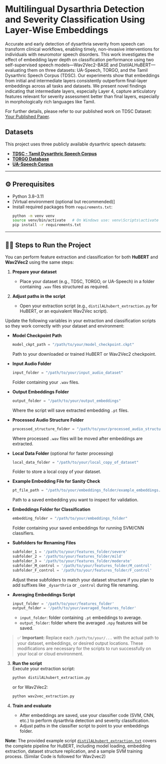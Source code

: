 # Multilingual Dysarthria Detection and Severity Classification Using Layer-Wise Embeddings

Accurate and early detection of dysarthria severity from speech can transform clinical workflows, enabling timely, non-invasive interventions for individuals with neuromotor speech disorders. This work investigates the effect of embedding layer depth on classification performance using two self-supervised speech models—Wav2Vec2-BASE and DistilALHuBERT—evaluating them on three datasets: UA-Speech, TORGO, and the Tamil Dysarthric Speech Corpus (TDSC). Our experiments show that embeddings from initial and intermediate layers consistently outperform final-layer embeddings across all tasks and datasets. We present novel findings indicating that intermediate layers, especially Layer 4, capture articulatory features relevant for severity assessment better than final layers, especially in morphologically rich languages like Tamil.

For further details, please refer to our published work on TDSC Dataset: [Your Published Paper]((https://aclanthology.org/2024.icon-1.74/)).

## Datasets

This project uses three publicly available dysarthric speech datasets:

- [**TDSC - Tamil Dysarthric Speech Corpus**](https://asr-ssn.github.io/tdsc/)  
- [**TORGO Database**](https://torgo.ecn.utoronto.ca/)  
- [**UA-Speech Corpus**](https://dialrcs.github.io/ua-speech-corpus/)

---

## ⚙️ Prerequisites

- Python 3.8–3.11  
- [Virtual environment (optional but recommended)]  
- Install required packages from `requirements.txt`:
  ```bash
  python -m venv venv
  source venv/bin/activate   # On Windows use: venv\Scripts\activate
  pip install -r requirements.txt
  ```

---

## 🏃‍♂️ Steps to Run the Project

You can perform feature extraction and classification for both **HuBERT** and **Wav2Vec2** using the same steps:

1. **Prepare your dataset**  
   - Place your dataset (e.g., TDSC, TORGO, or UA-Speech) in a folder containing `.wav` files structured as required.

2. **Adjust paths in the script**  
   - Open your extraction script (e.g., `distilALhubert_extraction.py` for HuBERT, or an equivalent Wav2Vec script).
     
Update the following variables in your extraction and classification scripts so they work correctly with your dataset and environment:

- **Model Checkpoint Path**
  ```python
  model_ckpt_path = "/path/to/your/model_checkpoint.ckpt"
  ```
  Path to your downloaded or trained HuBERT or Wav2Vec2 checkpoint.

- **Input Audio Folder**
  ```python
  input_folder = "/path/to/your/input_audio_dataset"
  ```
  Folder containing your `.wav` files.

- **Output Embeddings Folder**
  ```python
  output_folder = "/path/to/your/output_embeddings"
  ```
  Where the script will save extracted embedding `.pt` files.

- **Processed Audio Structure Folder**
  ```python
  processed_structure_folder = "/path/to/your/processed_audio_structure"
  ```
  Where processed `.wav` files will be moved after embeddings are extracted.

- **Local Data Folder** (optional for faster processing)
  ```python
  local_data_folder = "/path/to/your/local_copy_of_dataset"
  ```
  Folder to store a local copy of your dataset.

- **Example Embedding File for Sanity Check**
  ```python
  pt_file_path = "/path/to/your/embeddings_folder/example_embeddings.pt"
  ```
  Path to a saved embedding you want to inspect for validation.

- **Embeddings Folder for Classification**
  ```python
  embedding_folder = "/path/to/your/embeddings_folder"
  ```
  Folder containing your saved embeddings for running SVM/CNN classifiers.

- **Subfolders for Renaming Files**
  ```python
  subfolder_1 = '/path/to/your/features_folder/severe'
  subfolder_2 = '/path/to/your/features_folder/mild'
  subfolder_3 = '/path/to/your/features_folder/moderate'
  subfolder_M_control = '/path/to/your/features_folder/M_control'
  subfolder_F_control = '/path/to/your/features_folder/F_control'
  ```
  Adjust these subfolders to match your dataset structure if you plan to add suffixes like `_dysarthria` or `_control` during file renaming.

- **Averaging Embeddings Script**
  ```python
  input_folder = '/path/to/your/features_folder'
  output_folder = '/path/to/your/averaged_features_folder'
  ```
  - `input_folder`: folder containing `.pt` embeddings to average.
  - `output_folder`: folder where the averaged `.npy` features will be saved.

> ✅ **Important:** Replace each `/path/to/your/...` with the actual path to your dataset, embeddings, or desired output locations. These modifications are necessary for the scripts to run successfully on your local or cloud environment.


3. **Run the script**  
   Execute your extraction script:
   ```bash
   python distilALhubert_extraction.py
   ```
   or for Wav2Vec2:
   ```bash
   python wav2vec_extraction.py
   ```

4. **Train and evaluate**  
   - After embeddings are saved, use your classifier code (SVM, CNN, etc.) to perform dysarthria detection and severity classification.
   - Adjust paths in the classifier script to point to your embeddings folder.

**Note:** The provided example script [`distilALhubert_extraction.txt`](distilALhubert_extraction.txt) covers the complete pipeline for HuBERT, including model loading, embedding extraction, dataset structure replication, and a sample SVM training process. (Similar Code is followed for Wav2vec2)


